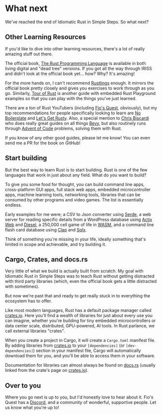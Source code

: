 What next
=========

We've reached the end of Idiomatic Rust in Simple Steps. So what next?

Other Learning Resources
------------------------

If you'd like to dive into other learning resources, there's a lot of really amazing stuff out there.

The official book, [The Rust Programming Language] is available in both living digital and "dead tree" versions. If you
got all the way through IRISS and didn't look at the official book yet... how? Why? It's amazing!

For the more hands on, I can't recommend [Rustlings] enough. It mirrors the official book pretty closely and gives you
exercises to work through as you go. Similarly, [Tour of Rust] is another guide with embedded Rust Playground examples
so that you can play with the things you've just learned.

There are a ton of Rust YouTubers (including [Fio's Quest], obviously), but my top recommendations for people
specifically looking to learn are [No Boilerplate] and [Let's Get Rusty]. Also, a special mention to [Chris Biscardi]
who does really great guides on all things [Bevy], but also routinely runs through [Advent of Code] problems, solving
them with Rust.

If you know of any other good guides, please let me know! You can even send me a PR for the book on GitHub!

Start building
--------------

But the best way to learn Rust is to start building. Rust is one of the few languages that work in just about any field.
What do you want to build? 

To give you some food for thought, you can build command line apps, cross-platform GUI apps, full stack web apps,
embedded microcontroller apps, machine learning tools, networking tools, libraries that can be consumed by other
programs and video games. The list is essentially endless.

Early examples for me were; a CSV to Json converter using [Serde], a web server for reading specific details from a
WordPress database using [Actix Web] and [Diesel], a 250,000 cell game of life in [WASM], and a command line flash card
database using [Clap] and [Sqlx].

Think of something you're missing in your life, ideally something that's limited in scope and achievable, and try 
building it.

Cargo, Crates, and docs.rs
--------------------------

Very little of what we build is actually built from scratch. My goal with Idiomatic Rust in Simple Steps was to teach
Rust without getting distracted with third party libraries (which, even the official book gets a little distracted with
sometimes).

But now we're past that and ready to get really stuck in to everything the ecosystem has to offer.

Like most modern languages, Rust has a default package manager called [crates.io]. Here you'll find a wealth of
libraries for just about every use you can imagine, whether you're building for tiny embedded microcontrollers or
data center scale, distributed, GPU-powered, AI tools. In Rust parlance, we call external libraries "crates".

When you create a project in Cargo, it will create a `Cargo.toml` manifest file. By adding libraries from [crates.io]
to your `[dependencies]` (or `[dev-dependencies]`) section in your manifest file, Cargo will automatically download them
for you, and you'll be able to access them in your software.

Documentation for libraries can almost always be found on [docs.rs] (usually linked from the crate's page on 
[crates.io]).

Over to you
-----------

Where you go next is up to you, but I'd honestly love to hear about it. Fio's Quest has a [Discord], and a community of
wonderful, supportive people. Let us know what you're up to! 

[The Rust Programming Language]: https://doc.rust-lang.org/book/
[Rustlings]: https://rustlings.rust-lang.org/
[Tour of Rust]: https://tourofrust.com
[Fio's Quest]: https://www.youtube.com/@FiosQuest
[No Boilerplate]: https://www.youtube.com/@NoBoilerplate
[Let's Get Rusty]: https://www.youtube.com/@letsgetrusty
[Chris Biscardi]: https://www.youtube.com/c/chrisbiscardi
[Bevy]: https://bevy.org/
[Advent of Code]: https://adventofcode.com/

[Serde]: https://serde.rs/
[Actix Web]: https://actix.rs/
[Diesel]: https://diesel.rs/
[WASM]: https://www.rust-lang.org/what/wasm
[Clap]: https://docs.rs/clap
[Sqlx]: https://docs.rs/sqlx

[crates.io]: https://crates.io/
[docs.rs]: https://docs.rs/

[Discord]: https://fios-quest.com/discord/